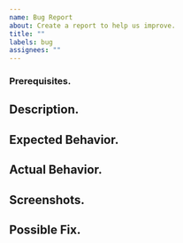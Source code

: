 ```yaml
---
name: Bug Report
about: Create a report to help us improve.
title: ""
labels: bug
assignees: ""
---
```


<!--- Provide a general summary of the issue in the Title above. -->

### Prerequisites.

<!-- Your issue may already be reported! Please search on the issue tracker before creating one. -->

## Description.

<!--- Provide a more detailed introduction to the issue itself, and why you consider it to be a bug. -->

## Expected Behavior.

<!--- Tell us what should happen. -->

## Actual Behavior.

<!--- Tell us what happens instead. -->

## Screenshots.

<!-- If appropriate. -->

## Possible Fix.

<!--- Not obligatory, but suggest a fix or reason for the bug. -->
